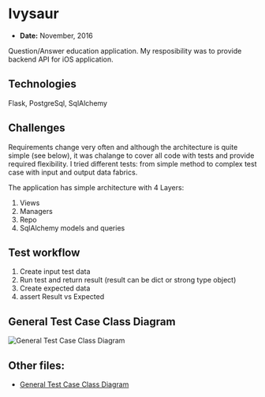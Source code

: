 # Ivysaur

 - **Date:** November, 2016

Question/Answer education application. My resposibility was to provide backend API for iOS application.

## Technologies
Flask, PostgreSql, SqlAlchemy

## Challenges

Requirements change very often and although the architecture is quite simple (see below), 
it was chalange to cover all code  with tests and provide required flexibility.
I tried different tests: from simple method to complex test case with input and output data fabrics.

The application has simple architecture with 4 Layers:
 1. Views
 1. Managers
 1. Repo
 1. SqlAlchemy models and queries
 
## Test workflow
 
 1. Create input test data
 2. Run test and return result (result can be dict or strong type object)
 3. Create expected data
 4. assert Result vs Expected

## General Test Case Class Diagram
![General Test Case Class Diagram](testcase_class_diagram.png)

## Other files:
 * [General Test Case Class Diagram](testcase_workflow.png)

